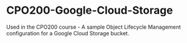 # CPO200-Google-Cloud-Storage
Used in the CPO200 course - A sample Object Lifecycle Management configuration for a Google Cloud Storage bucket.
